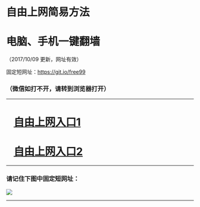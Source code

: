 ﻿# 自由上网简易方法

# 电脑、手机一键翻墙

（2017/10/09 更新，网址有效）

固定短网址：https://git.io/free99

### （微信如打不开，请转到浏览器打开）


***





# &nbsp;&nbsp; <a href="http://ft1623419677.fwq-tz-1001.info/fwqtz01.html?t=100900121023 " target="_blank">自由上网入口1</a>
# &nbsp;&nbsp; <a href="http://ft3121927480.fwq-tz-1002.info/fwqtz02.html?t=100900131166 " target="_blank">自由上网入口2</a>
***

### 请记住下图中固定短网址：

<img src="https://s3-us-west-2.amazonaws.com/fwq-1001/yjfq-20170905okok.png" /> 


***

